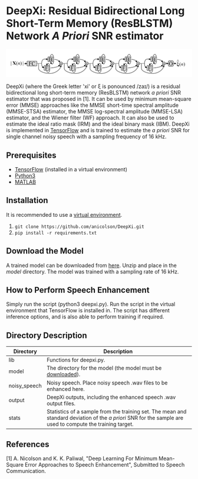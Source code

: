 DeepXi: Residual Bidirectional Long Short-Term Memory (ResBLSTM) Network *A Priori* SNR estimator
====

![](./fig.png "ResBLSTM a priori SNR estimator.")

DeepXi (where the Greek letter 'xi' or ξ is ponounced  /zaɪ/) is a residual bidirectional long short-term memory (ResBLSTM) network *a priori* SNR estimator that was proposed in [1]. It can be used by minimum mean-square error (MMSE) approaches like the MMSE short-time spectral amplitude (MMSE-STSA) estimator, the MMSE log-spectral amplitude (MMSE-LSA) estimator, and the Wiener filter (WF) approach. It can also be used to estimate the ideal ratio mask (IRM) and the ideal binary mask (IBM). DeepXi is implemented in [TensorFlow](https://www.tensorflow.org/) and is trained to estimate the *a priori* SNR for single channel noisy speech with a sampling frequency of 16 kHz. 

Prerequisites
-----

* [TensorFlow](https://www.tensorflow.org/) (installed in a virtual environment)
* [Python3](https://docs.python-guide.org/starting/install3/linux/)
* [MATLAB](https://www.mathworks.com/products/matlab.html)

Installation
-----

It is recommended to use a [virtual environment](http://virtualenvwrapper.readthedocs.io/en/latest/install.html).

1. `git clone https://github.com/anicolson/DeepXi.git`
2. `pip install -r requirements.txt`

Download the Model
-----

A trained model can be downloaded from [here](https://www.dropbox.com/s/wkhymfmx4qmqvg7/n1.5a.zip?dl=0). Unzip and place in the *model* directory. The model was trained with a sampling rate of 16 kHz.

How to Perform Speech Enhancement
-----

Simply run the script (python3 deepxi.py). Run the script in the virtual environment that TensorFlow is installed in. The script has different inference options, and is also able to perform training if required.

Directory Description
-----

Directory | Description
--------| -----------  
lib | Functions for deepxi.py.
model | The directory for the model (the model must be [downloaded](https://www.dropbox.com/s/wkhymfmx4qmqvg7/n1.5a.zip?dl=0)).
noisy_speech | Noisy speech. Place noisy speech .wav files to be enhanced here.
output | DeepXi outputs, including the enhanced speech .wav output files.
stats | Statistics of a sample from the training set. The mean and standard deviation of the *a priori* SNR for the sample are used to compute the training target. 

References
-----

[1] A. Nicolson and K. K. Paliwal, "Deep Learning For Minimum Mean-Square Error Approaches to Speech Enhancement", Submitted to Speech Communication.
